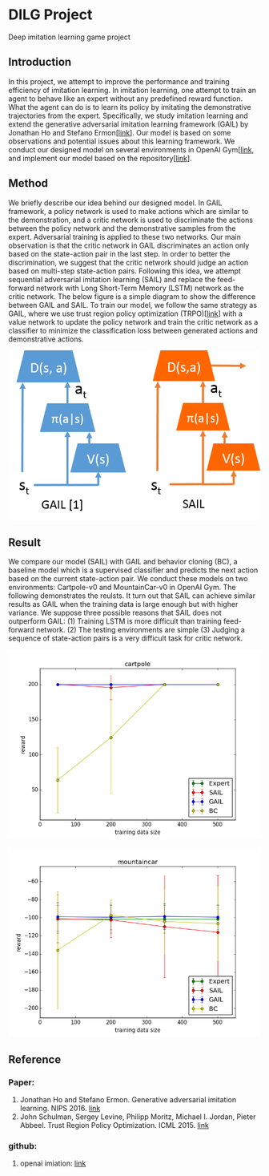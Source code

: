 # DILG Project
Deep imitation learning game project

## Introduction
In this project, we attempt to improve the performance and training efficiency of imitation learning. In imitation learning, one attempt to train an agent to behave like an expert without any predefined reward function. What the agent can do is to learn its policy by imitating the demonstrative trajectories from the expert. Specifically, we study imitation learning and extend the generative adversarial imitation learning framework (GAIL) by Jonathan Ho and Stefano Ermon[[link](https://arxiv.org/abs/1606.03476)]. Our model is based on some observations and potential issues about this learning framework. We conduct our designed model on several environments in OpenAI Gym[[link](https://gym.openai.com/), and implement our model based on the repository[[link](https://github.com/openai/imitation)].

## Method
We briefly describe our idea behind our designed model. In GAIL framework, a policy network is used to make actions which are similar to the demonstration, and a critic network is used to discriminate the actions between the policy network and the demonstrative samples from the expert. Adversarial training is applied to these two networks. Our main observation is that the critic network in GAIL discriminates an action only based on the state-action pair in the last step. In order to better the discrimination, we suggest that the critic network should judge an action based on multi-step state-action pairs. Following this idea, we attempt sequential adversarial imitation learning (SAIL) and replace the feed-forward network with Long Short-Term Memory (LSTM) network as the critic network. The below figure is a simple diagram to show the difference between GAIL and SAIL. To train our model, we follow the same strategy as GAIL, where we use trust region policy optimization (TRPO)[[link](https://arxiv.org/abs/1502.05477)] with a value network to update the policy network and train the critic network as a classifier to minimize the classification loss between generated actions and demonstrative actions. 

![image1](https://github.com/cloudylai/DILG_Project/blob/master/images/digram_1.png) 

## Result
We compare our model (SAIL) with GAIL and behavior cloning (BC), a baseline model which is a supervised classifier and predicts the next action based on the current state-action pair. We conduct these models on two environments: Cartpole-v0 and MountainCar-v0 in OpenAI Gym. The following demonstrates the reulsts. It turn out that SAIL can achieve similar results as GAIL when the training data is large enough but with higher variance. We suppose three possible reasons that SAIL does not outperform GAIL: (1) Training LSTM is more difficult than training feed-forward network. (2) The testing environments are simple  (3) Judging a sequence of state-action pairs is a very difficult task for critic network. 

![image2](https://github.com/cloudylai/DILG_Project/blob/master/results/rel_sga13_cartpole_r2.png) 

![image3](https://github.com/cloudylai/DILG_Project/blob/master/results/rel_sga13_mountain_r0.png) 

## Reference
### Paper:  
1. Jonathan Ho and Stefano Ermon. Generative adversarial imitation learning. NIPS 2016. [link](https://arxiv.org/abs/1606.03476)  
2. John Schulman, Sergey Levine, Philipp Moritz, Michael I. Jordan, Pieter Abbeel. Trust Region Policy Optimization. ICML 2015. [link](https://arxiv.org/abs/1502.05477)
### github:  
1. openai imiation: [link](https://github.com/openai/imitation) 
